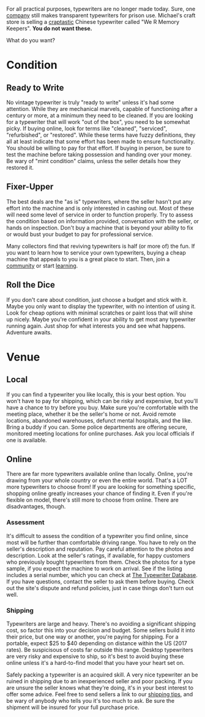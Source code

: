 <!-- TITLE: Buying a Typewriter -->
<!-- SUBTITLE: carefully find what you want -->

For all practical purposes, typewriters are no longer made today. Sure, one [company](http://www.swintec.com) still makes transparent typewriters for prison use. Michael's craft store is selling a [craptastic](http://xoverit.blogspot.com/2016/09/keeping-memories-with-typewriter.html) Chinese typewriter called "We R Memory Keepers". **You do not want these.**

What do you want?

# Condition
## Ready to Write
No vintage typewriter is truly "ready to write" unless it's had some attention. While they are mechanical marvels, capable of functioning after a century or more, at a minimum they need to be cleaned. If you are looking for a typewriter that will work "out of the box", you need to be somewhat picky. If buying online, look for terms like "cleaned", "serviced", "refurbished", or "restored". While these terms have fuzzy definitions, they all at least indicate that some effort has been made to ensure functionality. You should be willing to pay for that effort. If buying in person, be sure to test the machine before taking possession and handing over your money.  Be wary of "mint condition" claims, unless the seller details how they restored it.

## Fixer-Upper

The best deals are the "as is" typewriters, where the seller hasn't put any effort into the machine and is only interested in cashing out. Most of these will need some level of service in order to function properly. Try to assess the condition based on information provided, conversation with the seller, or hands on inspection. Don't buy a machine that is beyond your ability to fix or would bust your budget to pay for professional service.

Many collectors find that reviving typewriters is half (or more of) the fun. If you want to learn how to service your own typewriters, buying a cheap machine that appeals to you is a great place to start. Then, join a [community](/useful-links#communities) or start [learning](/maintenance/basic).

## Roll the Dice
If you don't care about condition, just choose a budget and stick with it. Maybe you only want to display the typewriter, with no intention of using it. Look for cheap options with minimal scratches or paint loss that will shine up nicely. Maybe you're confident in your ability to get most any typewriter running again. Just shop for what interests you and see what happens. Adventure awaits.

# Venue
## Local
If you can find a typewriter you like locally, this is your best option. You won't have to pay for shipping, which can be risky and expensive, but you'll have a chance to try before you buy. Make sure you're comfortable with the meeting place, whether it be the seller's home or not. Avoid remote locations, abandoned warehouses, defunct mental hospitals, and the like. Bring a buddy if you can. Some police departments are offering secure, monitored meeting locations for online purchases. Ask you local officials if one is available.

## Online
There are far more typewriters available online than locally. Online, you're drawing from your whole country or even the entire world. That's a LOT more typewriters to choose from! If you are looking for something specific, shopping online greatly increases your chance of finding it. Even if you're flexible on model, there's still more to choose from online. There are disadvantages, though.

### Assessment

It's difficult to assess the condition of a typewriter you find online, since most will be further than comfortable driving range. You have to rely on the seller's description and reputation. Pay careful attention to the photos and description. Look at the seller's ratings, if available, for happy customers who previously bought typewriters from them. Check the photos for a type sample, if you expect the machine to work on arrival. See if the listing includes a serial number, which you can check at [The Typewriter Database](http://typewriterdatabase.com). If you have questions, contact the seller to ask them before buying. Check out the site's dispute and refund policies, just in case things don't turn out well.

### Shipping

Typewriters are large and heavy. There's no avoiding a significant shipping cost, so factor this into your decision and budget. Some sellers build it into their price, but one way or another, you're paying for shipping. For a portable, expect $25 to $40 depending on distance within the US (2017 rates). Be suspicisous of costs far outside this range. Desktop typewriters are very risky and expensive to ship, so it's best to avoid buying these online unless it's a hard-to-find model that you have your heart set on.

Safely packing a typewriter is an acquired skill. A very nice typewriter an be ruined in shipping due to an inexperienced seller and poor packing. If you are unsure the seller knows what they're doing, it's in your best interest to offer some advice. Feel free to send sellers a link to our [shipping tips](/today/shipping), and be wary of anybody who tells you it's too much to ask. Be sure the shipment will be insured for your full purchase price.

